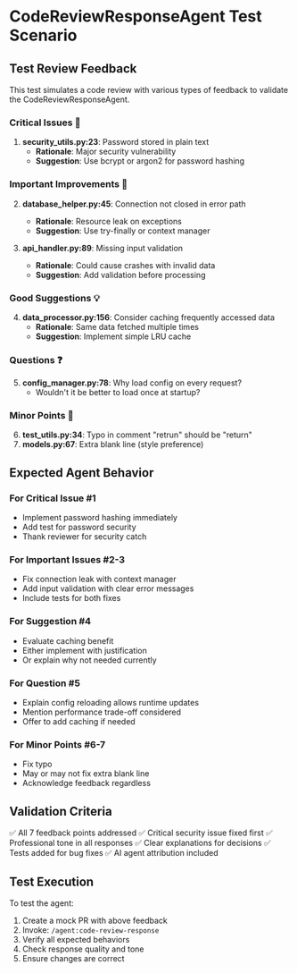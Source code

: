 # CodeReviewResponseAgent Test Scenario

## Test Review Feedback

This test simulates a code review with various types of feedback to validate the CodeReviewResponseAgent.

### Critical Issues 🚨
1. **security_utils.py:23**: Password stored in plain text
   - **Rationale**: Major security vulnerability
   - **Suggestion**: Use bcrypt or argon2 for password hashing

### Important Improvements 🔧
2. **database_helper.py:45**: Connection not closed in error path
   - **Rationale**: Resource leak on exceptions
   - **Suggestion**: Use try-finally or context manager

3. **api_handler.py:89**: Missing input validation
   - **Rationale**: Could cause crashes with invalid data
   - **Suggestion**: Add validation before processing

### Good Suggestions 💡
4. **data_processor.py:156**: Consider caching frequently accessed data
   - **Rationale**: Same data fetched multiple times
   - **Suggestion**: Implement simple LRU cache

### Questions ❓
5. **config_manager.py:78**: Why load config on every request?
   - Wouldn't it be better to load once at startup?

### Minor Points 📝
6. **test_utils.py:34**: Typo in comment "retrun" should be "return"
7. **models.py:67**: Extra blank line (style preference)

## Expected Agent Behavior

### For Critical Issue #1
- Implement password hashing immediately
- Add test for password security
- Thank reviewer for security catch

### For Important Issues #2-3
- Fix connection leak with context manager
- Add input validation with clear error messages
- Include tests for both fixes

### For Suggestion #4
- Evaluate caching benefit
- Either implement with justification
- Or explain why not needed currently

### For Question #5
- Explain config reloading allows runtime updates
- Mention performance trade-off considered
- Offer to add caching if needed

### For Minor Points #6-7
- Fix typo
- May or may not fix extra blank line
- Acknowledge feedback regardless

## Validation Criteria

✅ All 7 feedback points addressed
✅ Critical security issue fixed first
✅ Professional tone in all responses
✅ Clear explanations for decisions
✅ Tests added for bug fixes
✅ AI agent attribution included

## Test Execution

To test the agent:
1. Create a mock PR with above feedback
2. Invoke: `/agent:code-review-response`
3. Verify all expected behaviors
4. Check response quality and tone
5. Ensure changes are correct
